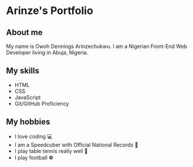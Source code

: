 # Arinze's Portfolio
## About me
My name is Owoh Dennings Arinzechukwu. I am a Nigerian Front-End Web Developer living in Abuja, Nigeria.
## My skills
* HTML
* CSS
* JavaScript
* Git/GitHub Proficiency
## My hobbies
* I love coding 💻
* I am a Speedcuber with Official National Records 🧠
* I play table tennis really well 🏓
* I play football ⚽
